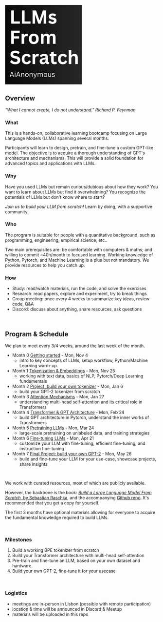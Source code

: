 
<img src="Supporting/Images/course_logo.png" alt="LLMs From Scratch" width="50%">

<br>

## Overview
*"What I cannot create, I do not understand." Richard P. Feynman*

### What
This is a hands-on, collaborative learning bootcamp focusing on Large Language Models (LLMs) spanning several months. 

Participants will learn to design, pretrain, and fine-tune a custom GPT-like model. The objective is to acquire a thorough understanding of GPT's architecture and mechanisms. This will provide a solid foundation for advanced topics and applications with LLMs.

### Why
Have you used LLMs but remain curious/dubious about how they work?
You want to learn about LLMs but find it overwhelming?
You recognize the potentials of LLMs but don't know where to start?

*Join us to build your LLM from scratch!* Learn by doing, with a supportive community.

### Who
The program is suitable for people with a quantitative background, such as programming, engineering, empirical science, etc..

Two main prerequisites are: be comfortable with computers & maths; and willing to commit ~40h/month to focused learning. Working knowledge of Python, Pytorch, and Machine Learning is a plus but not mandatory. We provide resources to help you catch up.

### How
- Study: read/watch materials, run the code, and solve the exercises
- Research: read papers, explore and experiment, try to break things
- Group meeting: once every 4 weeks to summarize key ideas, review code, Q&A
- Discord: discuss about anything, share resources, ask questions

<br>

## Program & Schedule 

We plan to meet every 3/4 weeks, around the last week of the month.
- Month 0 [Getting started](Meeting-0/README.md) - Mon, Nov 4
  - intro to key concepts of LLMs, setup workflow, Python/Machine Learning warm-up.
- Month 1 [Tokenization & Embeddings](Meeting-1/README.md) - Mon, Nov 25
  - working with text data, basics of NLP, Pytorch/Deep Learning fundamentals
- Month 2 [Project: build your own tokenizer](Meeting-2/README.md) - Mon, Jan 6
  - build your GPT-2 tokenizer from scratch
- Month 3 [Attention Mechanisms](Meeting-3/README.md) - Mon, Jan 27
  - understanding multi-head self-attention and its critical role in Transformers
- Month 4 [Transformer & GPT Architecture](Meeting-4/README.md) - Mon, Feb 24
  - build GPT architecture in Pytorch, understand the inner works of Transformers
- Month 5 [Pretraining LLMs](Meeting-5/README.md) - Mon, Mar 24
  - large-scale pretraining on unlabeled data, and training strategies
- Month 6 [Fine-tuning LLMs](Meeting-6/README.md) - Mon, Apr 21
  - customize your LLM with fine-tuning, efficient fine-tuning, and instruction fine-tuning
- Month 7 [Final Project: build your own GPT-2](Meeting-7/README.md) - Mon, May 26
  - build and fine-tune your LLM for your use-case, showcase projects, share insights

<br>

We work with curated resources, most of which are publicly available. 

However, the backbone is the book: [*Build a Large Language Model From Scratch*, by Sebastian Raschka](https://www.manning.com/books/build-a-large-language-model-from-scratch), and the accompanying [Github repo](https://github.com/rasbt/LLMs-from-scratch). It's recommended that you get a copy for yourself.

The first 3 months have optional materials allowing for everyone to acquire the fundamental knowledge required to build LLMs.

<br>

### Milestones
1) Build a working BPE tokenizer from scratch
2) Build your Transformer architecture with multi-head self-attention
3) Pre-train and fine-tune an LLM, based on your own dataset and hardware.
4) Build your own GPT-2, fine-tune it for your usecase

<br>

### Logistics
- meetings are in-person in Lisbon (possible with remote participation)
- location & time will be announced in Discord & Meetup
- materials will be uploaded in this repo